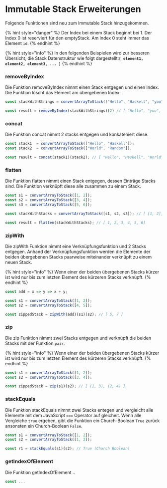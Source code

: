 # Immutable Stack Erweiterungen

Folgende Funktionen sind neu zum Immutable Stack hinzugekommen.

{% hint style="danger" %}
Der Index bei einem Stack beginnt bei 1. Der Index 0 ist reserviert für den emptyStack. Am Index 0 steht immer das Element `id`.
{% endhint %}

{% hint style="info" %}
In den folgenden Beispielen wird zur besseren Übersicht, die Stack Datenstruktur wie folgt dargestellt:**`[ element1, element2, element3, ... ]`**
{% endhint %}

### removeByIndex

Die Funktion removeByIndex nimmt einen Stack entgegen und einen Index. Die Funktion löscht das Element am übergebenen Index.

```javascript
const stackWithStrings = convertArrayToStack(["Hello", "Haskell", "you", "Rock", "the", "World"]);

const result = removeByIndex(stackWithStrings)(2) // [ "Hello", "you", "Rock", "the", "World" ]
```

### concat

Die Funktion concat nimmt 2 stacks entgegen und konkateniert diese.

```javascript
const stack1  = convertArrayToStack(["Hello", "Haskell"]);
const stack2  = convertArrayToStack(["World", "Random"]);

const result = concat(stack1)(stack2); // [ "Hello", "Haskell", "World", "Random" ]
```

### flatten

Die Funktion flatten nimmt einen Stack entgegen, dessen Einträge Stacks sind. Die Funktion verknüpft diese alle zusammen zu einem Stack.

```javascript
const s1 = convertArrayToStack([1, 2]);
const s2 = convertArrayToStack([3, 4]);
const s3 = convertArrayToStack([5, 6]);

const stackWithStacks = convertArrayToStack([s1, s2, s3]); // [ [1, 2], [3, 4], [5, 6] ]

const result = flatten(stackWithStacks); // [ 1, 2, 3, 4, 5, 6]
```

### zipWith

Die zipWith Funktion nimmt eine Verknüpfungsfunktion und 2 Stacks entgegen. Anhand der Verknüpfungsfunktion werden die Elemente der beiden übergebenen Stacks paarweise miteinander verknüpft zu einem neuen Stack.

{% hint style="info" %}
Wenn einer der beiden übergebenen Stacks kürzer ist wird nur bis zum letzten Element des kürzeren Stacks verknüpft.
{% endhint %}

```javascript
const add = x => y => x + y;

const s1 = convertArrayToStack([1, 2]);
const s2 = convertArrayToStack([4, 5]);

const zippedStack = zipWith(add)(s1)(s2); // [ 5, 7 ]
```

### zip

Die zip Funktion nimmt zwei Stacks entgegen und verknüpft die beiden Stacks mit der Funktion `pair`.

{% hint style="info" %}
Wenn einer der beiden übergebenen Stacks kürzer ist wird nur bis zum letzten Element des kürzeren Stacks verknüpft.
{% endhint %}

```javascript
const s1 = convertArrayToStack([1, 2]);
const s2 = convertArrayToStack([3, 4]);

const zippedStack = zip(s1)(s2); // [ (1, 3), (2, 4) ]
```

### stackEquals

Die Funktion stackEquals nimmt zwei Stacks entegen und vergleicht alle Elemente mit dem JavaScript `===` Operator auf gleicheit. Wenn alle Vergleiche `true` ergeben, gibt die Funktion ein Church-Boolean `True` zurück ansonsten ein Church-Boolean `False`.

```javascript
const s1 = convertArrayToStack([1, 2]);
const s2 = convertArrayToStack([1, 2]);

const r1 = stackEquals(s1)(s2); // True (Church Boolean)
```

### getIndexOfElement

Die Funktion getIndexOfElement ..

```javascript
const ...
```

